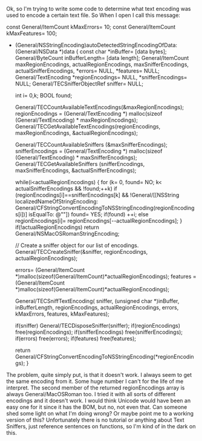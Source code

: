 Ok, so I'm trying to write some code to determine what text encoding was used to encode a certain text file.  So When I open I call this message:

    

const General/ItemCount		kMaxErrors= 10;
const General/ItemCount		kMaxFeatures= 100;

+ (General/NSStringEncoding)autoDetectedStringEncodingOfData:(General/NSData *)data
{
    const char	*inBuffer= [data bytes];
    General/ByteCount	inBufferLength= [data length];
    General/ItemCount	maxRegionEncodings,
                actualRegionEncodings,
                maxSnifferEncodings,
                actualSnifferEncodings,
                *errors= NULL,
                *features= NULL;
    General/TextEncoding    *regionEncodings= NULL,
                    *snifferEncodings= NULL;
    General/TECSnifferObjectRef sniffer= NULL;
    
    int i= 0,k;
    BOOL found;
    
    General/TECCountAvailableTextEncodings(&maxRegionEncodings);
    regionEncodings = (General/TextEncoding *) malloc(sizeof (General/TextEncoding) * maxRegionEncodings);
    General/TECGetAvailableTextEncodings(regionEncodings, maxRegionEncodings, &actualRegionEncodings);
    
    General/TECCountAvailableSniffers (&maxSnifferEncodings);
    snifferEncodings = (General/TextEncoding *) malloc(sizeof (General/TextEncoding) * maxSnifferEncodings);
    General/TECGetAvailableSniffers (snifferEncodings, maxSnifferEncodings, &actualSnifferEncodings);
    
    while(i<actualRegionEncodings)
    {
        for (k= 0, found= NO; k< actualSnifferEncodings && !found;++k)
            if (regionEncodings[i]==snifferEncodings[k] &&
                !General/[[NSString localizedNameOfStringEncoding:
                    General/CFStringConvertEncodingToNSStringEncoding(regionEncodings[i])] isEqualTo: @""])
            	found= YES;
        if(found) ++i;
        else regionEncodings[i]= regionEncodings[--actualRegionEncodings];
    }
    if(!actualRegionEncodings) return General/NSMacOSRomanStringEncoding;
    
    // Create a sniffer object for our list of encodings.
    General/TECCreateSniffer(&sniffer, regionEncodings, actualRegionEncodings);
    
    errors= (General/ItemCount *)malloc(sizeof(General/ItemCount)*actualRegionEncodings);
    features = (General/ItemCount *)malloc(sizeof(General/ItemCount)*actualRegionEncodings);
    
    General/TECSniffTextEncoding(
        sniffer,
        (unsigned char *)inBuffer,
        inBufferLength,
        regionEncodings,
        actualRegionEncodings,
        errors,
        kMaxErrors,
        features,
        kMaxFeatures);
    
    if(sniffer) General/TECDisposeSniffer(sniffer);
    if(regionEncodings) free(regionEncodings);
    if(snifferEncodings) free(snifferEncodings);
    if(errors) free(errors);
    if(features) free(features);
    
    return General/CFStringConvertEncodingToNSStringEncoding(*regionEncodings);
}



The problem, quite simply put, is that it doesn't work.  I always seem to get the same encoding from it.  Some huge number I can't for the life of me interpret.  The second member of the returned regionEncodings array is always General/MacOSRoman too.  I tried it with all sorts of different encodings and it doesn't work.  I would think Unicode would have been an easy one for it since it has the BOM, but no, not even that.  Can someone shed some light on what I'm doing wrong?  Or maybe point me to a working version of this?  Unfortunately there is no tutorial or anything about Text Sniffers, just reference sentences on functions, so I'm kind of in the dark on this.